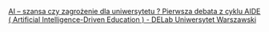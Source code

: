 [AI – szansa czy zagrożenie dla uniwersytetu ? Pierwsza debata z cyklu AIDE ( Artificial Intelligence-Driven Education ) - DELab Uniwersytet Warszawski](https://qi.tc/qi/111944)